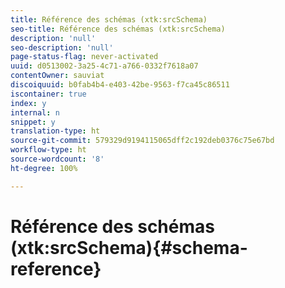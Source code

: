 ```yaml
---
title: Référence des schémas (xtk:srcSchema)
seo-title: Référence des schémas (xtk:srcSchema)
description: 'null'
seo-description: 'null'
page-status-flag: never-activated
uuid: d0513002-3a25-4c71-a766-0332f7618a07
contentOwner: sauviat
discoiquuid: b0fab4b4-e403-42be-9563-f7ca45c86511
iscontainer: true
index: y
internal: n
snippet: y
translation-type: ht
source-git-commit: 579329d9194115065dff2c192deb0376c75e67bd
workflow-type: ht
source-wordcount: '8'
ht-degree: 100%

---
```



# Référence des schémas (xtk:srcSchema){#schema-reference}

